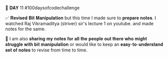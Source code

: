 📌 𝐃𝐀𝐘 11 #100daysofcodechallenge

✅ 𝐑𝐞𝐯𝐢𝐬𝐞𝐝 𝐁𝐢𝐭 𝐌𝐚𝐧𝐢𝐩𝐮𝐥𝐚𝐭𝐢𝐨𝐧 but this time I made sure to 𝐩𝐫𝐞𝐩𝐚𝐫𝐞 𝐧𝐨𝐭𝐞𝐬. I watched Raj Vikramaditya (striver) sir's lecture 1 on youtube.
and made notes for the same.

💚 I am also 𝐬𝐡𝐚𝐫𝐢𝐧𝐠 𝐦𝐲 𝐧𝐨𝐭𝐞𝐬 𝐟𝐨𝐫 𝐚𝐥𝐥 𝐭𝐡𝐞 𝐩𝐞𝐨𝐩𝐥𝐞 𝐨𝐮𝐭 𝐭𝐡𝐞𝐫𝐞 𝐰𝐡𝐨 𝐦𝐢𝐠𝐡𝐭 𝐬𝐭𝐫𝐮𝐠𝐠𝐥𝐞 𝐰𝐢𝐭𝐡 𝐛𝐢𝐭 𝐦𝐚𝐧𝐢𝐩𝐮𝐥𝐚𝐭𝐢𝐨𝐧 or would like to keep an 𝐞𝐚𝐬𝐲-𝐭𝐨-𝐮𝐧𝐝𝐞𝐫𝐬𝐭𝐚𝐧𝐝 𝐬𝐞𝐭 𝐨𝐟 𝐧𝐨𝐭𝐞𝐬 to revise from time to time.
